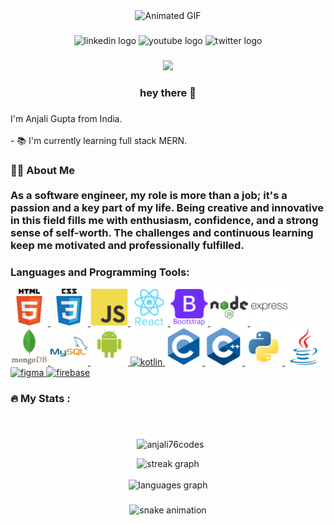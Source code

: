 <div align="center">
  <img height="150" src="https://repository-images.githubusercontent.com/462900780/0a10af70-6cbf-46df-9071-0ff586a3b1d6" alt="Animated GIF" />
</div>

###

<div align="center">
  <img src="https://img.shields.io/static/v1?message=LinkedIn&logo=linkedin&label=&color=0077B5&logoColor=white&labelColor=&style=for-the-badge" height="25" alt="linkedin logo"  />
  <img src="https://img.shields.io/static/v1?message=Youtube&logo=youtube&label=&color=FF0000&logoColor=white&labelColor=&style=for-the-badge" height="25" alt="youtube logo"  />
  <img src="https://img.shields.io/static/v1?message=Twitter&logo=twitter&label=&color=1DA1F2&logoColor=white&labelColor=&style=for-the-badge" height="25" alt="twitter logo"  />
</div>

###

<div align="center">
  <img src="https://visitor-badge.laobi.icu/badge?page_id=anjali76Codes.anjali76Codes&"  />
</div>

###

<h3 align="center">hey there 👋</h3>

###

<p align="left">I'm Anjali Gupta from India.<br><br>- 📚 I'm currently learning full stack MERN.</p>

###

<h3 align="left">👩‍💻  About Me <br><br>As a software engineer, my role is more than a job; it's a passion and a key part of my life. Being creative and innovative in this field fills me with enthusiasm, confidence, and a strong sense of self-worth. The challenges and continuous learning keep me motivated and professionally fulfilled.</h3>

###

<h3 align="left">Languages and Programming Tools:</h3>

<p align="left">
  <a href="https://www.w3.org/html/" target="_blank" rel="noreferrer">
    <img src="https://raw.githubusercontent.com/devicons/devicon/master/icons/html5/html5-original-wordmark.svg" alt="html5" width="60" height="60"/>
  </a>
  <a href="https://www.w3schools.com/css/" target="_blank" rel="noreferrer">
    <img src="https://raw.githubusercontent.com/devicons/devicon/master/icons/css3/css3-original-wordmark.svg" alt="css3" width="60" height="60"/>
  </a>
  <a href="https://developer.mozilla.org/en-US/docs/Web/JavaScript" target="_blank" rel="noreferrer">
    <img src="https://raw.githubusercontent.com/devicons/devicon/master/icons/javascript/javascript-original.svg" alt="javascript" width="60" height="60"/>
  </a>
  <a href="https://reactjs.org/" target="_blank" rel="noreferrer">
    <img src="https://raw.githubusercontent.com/devicons/devicon/master/icons/react/react-original-wordmark.svg" alt="react" width="60" height="60"/>
  </a>
  <a href="https://getbootstrap.com" target="_blank" rel="noreferrer">
    <img src="https://raw.githubusercontent.com/devicons/devicon/master/icons/bootstrap/bootstrap-plain-wordmark.svg" alt="bootstrap" width="60" height="60"/>
  </a>
  <a href="https://nodejs.org" target="_blank" rel="noreferrer">
    <img src="https://raw.githubusercontent.com/devicons/devicon/master/icons/nodejs/nodejs-original-wordmark.svg" alt="nodejs" width="60" height="60"/>
  </a>
  <a href="https://expressjs.com" target="_blank" rel="noreferrer">
    <img src="https://raw.githubusercontent.com/devicons/devicon/master/icons/express/express-original-wordmark.svg" alt="express" width="60" height="60"/>
  </a>
  <a href="https://www.mongodb.com/" target="_blank" rel="noreferrer">
    <img src="https://raw.githubusercontent.com/devicons/devicon/master/icons/mongodb/mongodb-original-wordmark.svg" alt="mongodb" width="60" height="60"/>
  </a>
  <a href="https://www.mysql.com/" target="_blank" rel="noreferrer">
    <img src="https://raw.githubusercontent.com/devicons/devicon/master/icons/mysql/mysql-original-wordmark.svg" alt="mysql" width="60" height="60"/>
  </a>
  <a href="https://developer.android.com" target="_blank" rel="noreferrer">
    <img src="https://raw.githubusercontent.com/devicons/devicon/master/icons/android/android-original-wordmark.svg" alt="android" width="60" height="60"/>
  </a>
  <a href="https://kotlinlang.org" target="_blank" rel="noreferrer">
    <img src="https://www.vectorlogo.zone/logos/kotlinlang/kotlinlang-icon.svg" alt="kotlin" width="60" height="60"/>
  </a>
  <a href="https://www.cprogramming.com/" target="_blank" rel="noreferrer">
    <img src="https://raw.githubusercontent.com/devicons/devicon/master/icons/c/c-original.svg" alt="c" width="60" height="60"/>
  </a>
  <a href="https://www.w3schools.com/cpp/" target="_blank" rel="noreferrer">
    <img src="https://raw.githubusercontent.com/devicons/devicon/master/icons/cplusplus/cplusplus-original.svg" alt="cplusplus" width="60" height="60"/>
  </a>
  <a href="https://www.python.org" target="_blank" rel="noreferrer">
    <img src="https://raw.githubusercontent.com/devicons/devicon/master/icons/python/python-original.svg" alt="python" width="60" height="60"/>
  </a>
  <a href="https://www.java.com" target="_blank" rel="noreferrer">
    <img src="https://raw.githubusercontent.com/devicons/devicon/master/icons/java/java-original.svg" alt="java" width="60" height="60"/>
  </a>
  <a href="https://www.figma.com/" target="_blank" rel="noreferrer">
    <img src="https://www.vectorlogo.zone/logos/figma/figma-icon.svg" alt="figma" width="60" height="60"/>
  </a>
  <a href="https://firebase.google.com/" target="_blank" rel="noreferrer">
    <img src="https://www.vectorlogo.zone/logos/firebase/firebase-icon.svg" alt="firebase" width="60" height="60"/>
  </a>
</p>

###

<h3 align="left">🔥   My Stats :</h3>

###

<br clear="both">

<div align="center">
  <p>&nbsp;
    <img align="center" src="https://github-readme-stats.vercel.app/api?username=anjali76codes&show_icons=true&locale=en" alt="anjali76codes" />
  </p>
  <img src="https://streak-stats.demolab.com?user=anjali76Codes&locale=en&mode=daily&theme=dark&hide_border=false&border_radius=5&order=3" height="220" alt="streak graph"  />
  <br/>
  <br/>
  <img src="https://github-readme-stats.vercel.app/api/top-langs?username=anjali76Codes&locale=en&hide_title=false&layout=compact&card_width=320&langs_count=5&theme=highcontrast&hide_border=false&order=2" height="150" alt="languages graph"  />
</div>

###

<!-- Snake animation -->
<div align="center">
  <img src="https://github.com/anjali76Codes/anjali76Codes/blob/output/github-contribution-grid-snake.svg" alt="snake animation"/>
</div>
